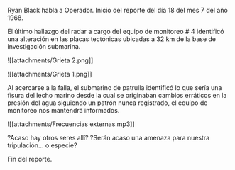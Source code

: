Ryan Black habla a Operador. 
Inicio del reporte del día 18 del mes 7 del año 1968. 

El último hallazgo del radar a cargo del equipo de monitoreo # 4 identificó una alteración en las placas tectónicas ubicadas a 32 km de la base de investigación submarina.  

![[attachments/Grieta 2.png]]

![[attachments/Grieta 1.png]]

Al acercarse a la falla, el submarino de patrulla identificó lo que sería una fisura del lecho marino desde la cual se originaban cambios erráticos en la presión  del agua siguiendo un patrón nunca registrado, el equipo de monitoreo nos mantendrá informados.

![[attachments/Frecuencias externas.mp3]]

?Acaso hay otros seres allí? ?Serán acaso una amenaza para nuestra tripulación... o especie?

Fin del reporte. 
